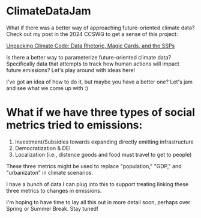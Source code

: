 # ClimateDataJam
What if there was a better way of approaching future-oriented climate data? Check out my post in the 2024 CCSWG to get a sense of this project:

[Unpacking Climate Code: Data Rhetoric, Magic Cards, and the SSPs](https://wg.criticalcodestudies.com/index.php?p=/discussion/177/code-critique-unpacking-climate-code-data-rhetoric-magic-cards-and-the-ssps)

Is there a better way to parameterize future-oriented climate data? Specifically data that attempts to track how human actions will impact future emissions? Let's play around with ideas here! 

I've got an idea of how to do it, but maybe you have a better one? Let's jam and see what we come up with :)

# What if we have three types of social metrics tried to emissions:
1) Investment/Subsidies towards expanding directly emitting infrastructure
2) Democratization & DEI
3) Localization (i.e., distence goods and food must travel to get to people)

These three metrics might be used to replace "population," "GDP," and "urbanizaton" in climate scenarios. 

I have a bunch of data I can plug into this to support treating linking these three metrics to changes in emissions. 

I'm hoping to have time to lay all this out in more detail soon, perhaps over Spring or Summer Break. Stay tuned!
